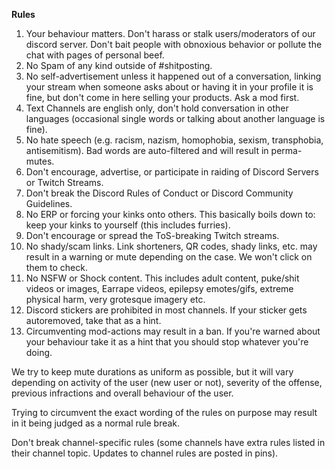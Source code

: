 **Rules**

1. Your behaviour matters. Don't harass or stalk users/moderators of our discord server. Don't bait people with obnoxious behavior or pollute the chat with pages of personal beef.
2. No Spam of any kind outside of #shitposting.
3. No self-advertisement unless it happened out of a conversation, linking your stream when someone asks about or having it in your profile it is fine, but don't come in here selling your products. Ask a mod first.
4. Text Channels are english only, don't hold conversation in other languages (occasional single words or talking about another language is fine).
5. No hate speech (e.g. racism, nazism, homophobia, sexism, transphobia, antisemitism). Bad words are auto-filtered and will result in perma-mutes.
6. Don't encourage, advertise, or participate in raiding of Discord Servers or Twitch Streams.
7. Don't break the Discord Rules of Conduct or Discord Community Guidelines.
8. No ERP or forcing your kinks onto others. This basically boils down to: keep your kinks to yourself (this includes furries).
9. Don't encourage or spread the ToS-breaking Twitch streams.
10. No shady/scam links. Link shorteners, QR codes, shady links, etc. may result in a warning or mute depending on the case. We won't click on them to check.
11. No NSFW or Shock content. This includes adult content, puke/shit videos or images, Earrape videos, epilepsy emotes/gifs, extreme physical harm, very grotesque imagery etc.
12. Discord stickers are prohibited in most channels. If your sticker gets autoremoved, take that as a hint.
13. Circumventing mod-actions may result in a ban. If you're warned about your behaviour take it as a hint that you should stop whatever you're doing.

We try to keep mute durations as uniform as possible, but it will vary depending on activity of the user (new user or not), severity of the offense, previous infractions and overall behaviour of the user.

Trying to circumvent the exact wording of the rules on purpose may result in it being judged as a normal rule break.

Don't break channel-specific rules (some channels have extra rules listed in their channel topic. Updates to channel rules are posted in pins).
